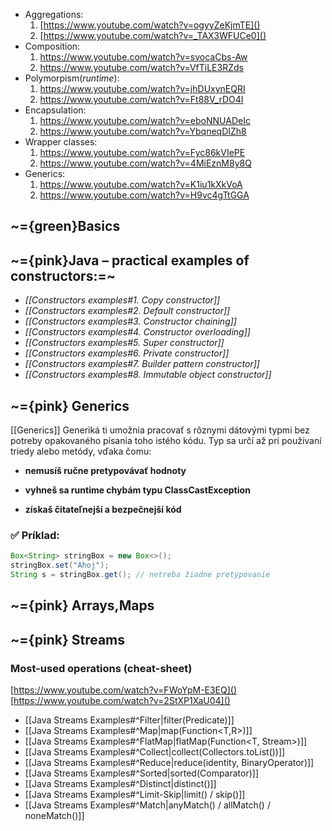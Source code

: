 - Aggregations:
	1. [https://www.youtube.com/watch?v=ogyyZeKjmTE]()
	2. [https://www.youtube.com/watch?v=_TAX3WFUCe0]()
- Composition:
	1. https://www.youtube.com/watch?v=svocaCbs-Aw
	2. https://www.youtube.com/watch?v=VfTiLE3RZds
- Polymorpism(*runtime*):
	1. https://www.youtube.com/watch?v=jhDUxynEQRI
	2. https://www.youtube.com/watch?v=Ft88V_rDO4I
- Encapsulation:
	1. https://www.youtube.com/watch?v=eboNNUADeIc
	2. https://www.youtube.com/watch?v=YbqneqDIZh8
- Wrapper classes:
	1. https://www.youtube.com/watch?v=Fyc86kVIePE
	2. https://www.youtube.com/watch?v=4MiEznM8y8Q
- Generics:
	1. https://www.youtube.com/watch?v=K1iu1kXkVoA
	2. https://www.youtube.com/watch?v=H9vc4gTtGGA



## ~={green}Basics

## ~={pink}Java – practical examples of constructors:=~

- *[[Constructors examples#1. Copy constructor]]*
- *[[Constructors examples#2. Default constructor]]*
- *[[Constructors examples#3. Constructor chaining]]*
- *[[Constructors examples#4. Constructor overloading]]*
- *[[Constructors examples#5. Super constructor]]*
- *[[Constructors examples#6. Private constructor]]*
- *[[Constructors examples#7. Builder pattern constructor]]*
- *[[Constructors examples#8. Immutable object constructor]]*

## ~={pink} Generics

[[Generics]] 
   Generiká ti umožnia pracovať s rôznymi dátovými typmi bez potreby opakovaného písania toho istého kódu. Typ sa určí až pri používaní triedy alebo metódy, vďaka čomu:

- **nemusíš ručne pretypovávať hodnoty**
    
- **vyhneš sa runtime chybám typu ClassCastException**
    
- **získaš čitateľnejší a bezpečnejší kód**
    

### ✅ Príklad:

```java
Box<String> stringBox = new Box<>();
stringBox.set("Ahoj");
String s = stringBox.get(); // netreba žiadne pretypovanie
```



## ~={pink} Arrays,Maps



## ~={pink} Streams

### Most-used operations (cheat-sheet)
[https://www.youtube.com/watch?v=FWoYpM-E3EQ]()
[https://www.youtube.com/watch?v=2StXP1XaU04]()

* [[Java Streams Examples#^Filter|filter(Predicate<T>)]]
* [[Java Streams Examples#^Map|map(Function<T,R>)]]
* [[Java Streams Examples#^FlatMap|flatMap(Function<T, Stream<R>>)]]
* [[Java Streams Examples#^Collect|collect(Collectors.toList())]]
* [[Java Streams Examples#^Reduce|reduce(identity, BinaryOperator)]]
* [[Java Streams Examples#^Sorted|sorted(Comparator)]]
* [[Java Streams Examples#^Distinct|distinct()]]
* [[Java Streams Examples#^Limit-Skip|limit() / skip()]]
* [[Java Streams Examples#^Match|anyMatch() / allMatch() / noneMatch()]]

